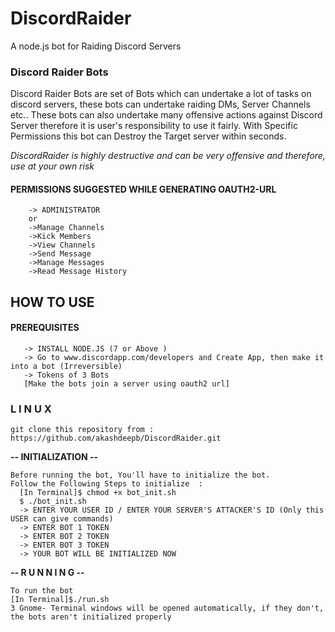 # DiscordRaider
A node.js bot for Raiding Discord Servers


### Discord Raider Bots
  Discord Raider Bots are set of Bots which can undertake a lot of tasks on discord servers, these bots can undertake raiding       DMs, Server Channels etc..
   These bots can also undertake many offensive actions against Discord Server therefore it is user's responsibility to use it  fairly.
  With Specific Permissions this bot can Destroy the Target server within seconds.
  
  *DiscordRaider is highly destructive and can be very offensive and therefore, use at your own risk*
  
#### PERMISSIONS SUGGESTED WHILE GENERATING OAUTH2-URL
        -> ADMINISTRATOR 
        or 
        ->Manage Channels
        ->Kick Members
        ->View Channels
        ->Send Message
        ->Manage Messages
        ->Read Message History
## HOW TO USE 
  #### PREREQUISITES
       -> INSTALL NODE.JS (7 or Above )
       -> Go to www.discordapp.com/developers and Create App, then make it into a bot (Irreversible)
       -> Tokens of 3 Bots
       [Make the bots join a server using oauth2 url]
       
   ### L I N U X 
    git clone this repository from : https://github.com/akashdeepb/DiscordRaider.git



 **-- INITIALIZATION --**
 
    Before running the bot, You'll have to initialize the bot.
    Follow the Following Steps to initialize  : 
      [In Terminal]$ chmod +x bot_init.sh
      $ ./bot_init.sh
      -> ENTER YOUR USER ID / ENTER YOUR SERVER'S ATTACKER'S ID (Only this USER can give commands) 
      -> ENTER BOT 1 TOKEN 
      -> ENTER BOT 2 TOKEN
      -> ENTER BOT 3 TOKEN
      -> YOUR BOT WILL BE INITIALIZED NOW


  **-- R U N N I N G --**
    
    To run the bot 
    [In Terminal]$./run.sh
    3 Gnome- Terminal windows will be opened automatically, if they don't, the bots aren't initialized properly

